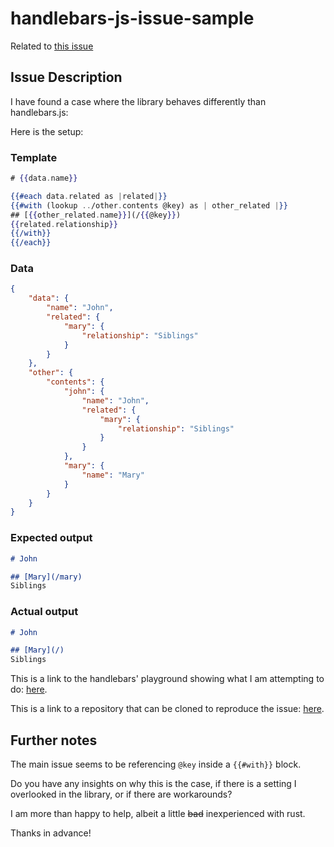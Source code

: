 # handlebars-js-issue-sample

Related to [this issue](https://github.com/sunng87/handlebars-rust/issues/592)

## Issue Description

I have found a case where the library behaves differently than handlebars.js:

Here is the setup:

### Template

```handlebars
# {{data.name}}

{{#each data.related as |related|}}
{{#with (lookup ../other.contents @key) as | other_related |}}
## [{{other_related.name}}](/{{@key}})
{{related.relationship}}
{{/with}}
{{/each}}
```

### Data

```json
{
    "data": {
        "name": "John",
        "related": {
            "mary": {
                "relationship": "Siblings"
            }
        }
    },
    "other": {
        "contents": {
            "john": {
                "name": "John",
                "related": {
                    "mary": {
                        "relationship": "Siblings"
                    }
                }
            },
            "mary": {
                "name": "Mary"
            }
        }
    }
}
```

### Expected output

```md
# John

## [Mary](/mary)
Siblings
```

### Actual output

```md
# John

## [Mary](/)
Siblings
```

This is a link to the handlebars' playground showing what I am attempting to do: [here][playground-link].

This is a link to a repository that can be cloned to reproduce the issue: [here][repository-link].

## Further notes

The main issue seems to be referencing `@key` inside a `{{#with}}` block.

Do you have any insights on why this is the case, if there is a setting I overlooked in the library, or if there are workarounds?


I am more than happy to help, albeit a little ~~bad~~ inexperienced with rust.

Thanks in advance!


[repository-link]: https://github.com/HectorCastelli/handlebars-js-issue-sample
[playground-link]:https://handlebarsjs.com/playground.html#format=1&currentExample=%7B%22template%22%3A%22%23%20%7B%7Bdata.name%7D%7D%5Cn%5Cn%7B%7B%23each%20data.related%20as%20%7Crelated%7C%7D%7D%5Cn%7B%7B%23with%20(lookup%20..%2Fother.contents%20%40key)%20as%20%7C%20other_related%20%7C%7D%7D%5Cn%23%23%20%5B%7B%7Bother_related.name%7D%7D%5D(%2F%7B%7B%40key%7D%7D)%5Cn%7B%7Brelated.relationship%7D%7D%5Cn%7B%7B%2Fwith%7D%7D%5Cn%7B%7B%2Feach%7D%7D%22%2C%22partials%22%3A%5B%5D%2C%22input%22%3A%22%7B%5Cn%20%20%20%20%5C%22data%5C%22%3A%20%7B%5Cn%20%20%20%20%20%20%20%20%5C%22name%5C%22%3A%20%5C%22John%5C%22%2C%5Cn%20%20%20%20%20%20%20%20%5C%22related%5C%22%3A%20%7B%5Cn%20%20%20%20%20%20%20%20%20%20%20%20%5C%22mary%5C%22%3A%20%7B%5Cn%20%20%20%20%20%20%20%20%20%20%20%20%20%20%20%20%5C%22relationship%5C%22%3A%20%5C%22Siblings%5C%22%5Cn%20%20%20%20%20%20%20%20%20%20%20%20%7D%5Cn%20%20%20%20%20%20%20%20%7D%5Cn%20%20%20%20%7D%2C%5Cn%20%20%20%20%5C%22other%5C%22%3A%20%7B%5Cn%20%20%20%20%20%20%20%20%5C%22contents%5C%22%3A%20%7B%5Cn%20%20%20%20%20%20%20%20%20%20%20%20%5C%22john%5C%22%3A%20%7B%5Cn%20%20%20%20%20%20%20%20%20%20%20%20%20%20%20%20%5C%22name%5C%22%3A%20%5C%22John%5C%22%2C%5Cn%20%20%20%20%20%20%20%20%20%20%20%20%20%20%20%20%5C%22related%5C%22%3A%20%7B%5Cn%20%20%20%20%20%20%20%20%20%20%20%20%20%20%20%20%20%20%20%20%5C%22mary%5C%22%3A%20%7B%5Cn%20%20%20%20%20%20%20%20%20%20%20%20%20%20%20%20%20%20%20%20%20%20%20%20%5C%22relationship%5C%22%3A%20%5C%22Siblings%5C%22%5Cn%20%20%20%20%20%20%20%20%20%20%20%20%20%20%20%20%20%20%20%20%7D%5Cn%20%20%20%20%20%20%20%20%20%20%20%20%20%20%20%20%7D%5Cn%20%20%20%20%20%20%20%20%20%20%20%20%7D%2C%5Cn%20%20%20%20%20%20%20%20%20%20%20%20%5C%22mary%5C%22%3A%20%7B%5Cn%20%20%20%20%20%20%20%20%20%20%20%20%20%20%20%20%5C%22name%5C%22%3A%20%5C%22Mary%5C%22%5Cn%20%20%20%20%20%20%20%20%20%20%20%20%7D%5Cn%20%20%20%20%20%20%20%20%7D%5Cn%20%20%20%20%7D%5Cn%7D%22%2C%22output%22%3A%22%23%20John%5Cn%5Cn%23%23%20%5BMary%5D(%2Fmary)%5CnSiblings%5Cn%22%2C%22preparationScript%22%3A%22%2F%2F%20Handlebars.registerHelper('loud'%2C%20function(string)%20%7B%5Cn%2F%2F%20%20%20%20return%20string.toUpperCase()%5Cn%2F%2F%20%7D)%3B%5Cn%22%2C%22handlebarsVersion%22%3A%224.7.7%22%7D